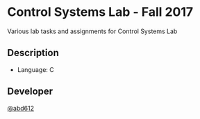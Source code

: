# Control Systems Lab - Fall 2017

Various lab tasks and assignments for Control Systems Lab

## Description

* Language: C

## Developer
 
[@abd612](https://github.com/abd612)
